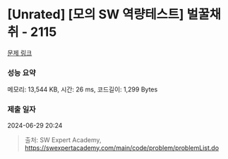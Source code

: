 # [Unrated] [모의 SW 역량테스트] 벌꿀채취 - 2115 

[문제 링크](https://swexpertacademy.com/main/code/problem/problemDetail.do?contestProbId=AV5V4A46AdIDFAWu) 

### 성능 요약

메모리: 13,544 KB, 시간: 26 ms, 코드길이: 1,299 Bytes

### 제출 일자

2024-06-29 20:24



> 출처: SW Expert Academy, https://swexpertacademy.com/main/code/problem/problemList.do